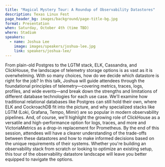```yaml
---
title: "Magical Mystery Tour: A Roundup of Observability Datastores"
description: Texas Linux Fest
page_header_bg: images/background/page-title-bg.jpg
format: Presentation
when: Saturday, October 4th (time TBD)
where: Stadium
speakers:
  - name: Joshua Lee
    image: images/speakers/joshua-lee.jpg
    link: speakers/joshua-lee/
---
```


From plain-old Postgres to the LGTM stack, ELK, Cassandra, and ClickHouse, the
landscape of telemetry storage options is as vast as it is overwhelming.  With
so many choices, how do we decide which datastore is right for the job?  In
this talk, Joshua will guide attendees through the foundational principles of
telemetry—covering metrics, traces, logs, profiles, and wide events—and break
down the strengths and limitations of different database technologies for each
use case.  We'll examine how traditional relational databases like Postgres can
still hold their own, where ELK and CockroachDB fit into the picture, and why
specialized stacks like LGTM (Loki, Grafana, Tempo, Mimir) are so popular in
modern observability pipelines.  And, of course, we'll highlight the growing
role of ClickHouse as a versatile and high-performance option for logs, traces,
and more and VictoriaMetrics as a drop-in replacement for Prometheus.  By the
end of this session, attendees will have a clearer understanding of the
trade-offs between these datastores and how to make informed decisions based on
the unique requirements of their systems.  Whether you're building an
observability stack from scratch or looking to optimize an existing setup, this
tour of the observability datastore landscape will leave you better equipped to
navigate the options.
